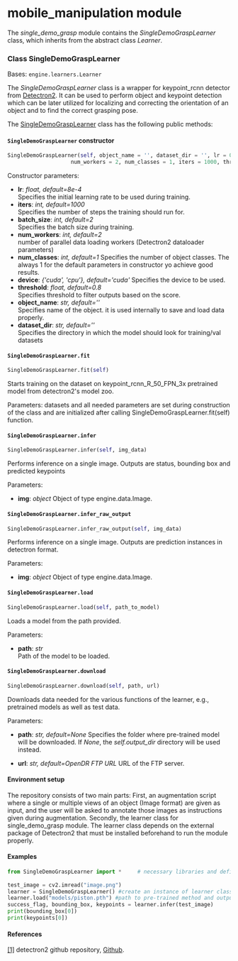 # mobile_manipulation module

The *single_demo_grasp* module contains the *SingleDemoGraspLearner* class, which inherits from the abstract class *Learner*.

### Class SingleDemoGraspLearner
Bases: `engine.learners.Learner`

The *SingleDemoGraspLearner* class is a wrapper for keypoint_rcnn detector from [Detectron2](https://github.com/facebookresearch/detectron2).
It can be used to perform object and keypoint detection which can be later utilized for localizing and correcting the orientation of an object and to find the correct grasping pose.

The [SingleDemoGraspLearner](#src.opendr.control.single_demo_grasp.keypoint_detector_2d.training.single_demo_grasp_learner.py) class has the following 
public methods:

#### `SingleDemoGraspLearner` constructor
```python
SingleDemoGraspLearner(self, object_name = '', dataset_dir = '', lr = 0.0008, batch_size = 2,
                    num_workers = 2, num_classes = 1, iters = 1000, threshold = 0.8, device = 'cuda')
```



Constructor parameters:
- **lr**: *float, default=8e-4*  
  Specifies the initial learning rate to be used during training.
- **iters**: *int, default=1000*  
  Specifies the number of steps the training should run for.
- **batch_size**: *int, default=2*  
  Specifies the batch size during training.
- **num_workers**: *int, default=2*  
  number of parallel data loading workers (Detectron2 dataloader parameters)
- **num_classes**: *int, default=1*
  Specifies the number of object classes. The always 1 for the default parameters in constructor yo achieve good results.
- **device**: *{'cuda', 'cpu'}, default='cuda'*
  Specifies the device to be used.
- **threshold**: *float, default=0.8*  
  Specifies threshold to filter outputs based on the score.
- **object_name**: *str, default=''*  
  Specifies name of the object. it is used internally to save and load data properly.
- **dataset_dir**: *str, default=''*  
  Specifies the directory in which the model should look for training/val datasets


#### `SingleDemoGraspLearner.fit`
```python
SingleDemoGraspLearner.fit(self)
```

Starts training on the dataset on keypoint_rcnn_R_50_FPN_3x pretrained model from detectron2's model zoo.

Parameters:
datasets and all needed parameters are set during construction of the class and are initialized after calling SingleDemoGraspLearner.fit(self)
function.

#### `SingleDemoGraspLearner.infer`
```python
SingleDemoGraspLearner.infer(self, img_data)
```

Performs inference on a single image. Outputs are status, bounding box and predicted keypoints

Parameters:
- **img**: *object*
  Object of type engine.data.Image.
    
#### `SingleDemoGraspLearner.infer_raw_output`
```python
SingleDemoGraspLearner.infer_raw_output(self, img_data)
```

Performs inference on a single image. Outputs are prediction instances in detectron format.

Parameters:
- **img**: *object*
  Object of type engine.data.Image.



#### `SingleDemoGraspLearner.load`
```python
SingleDemoGraspLearner.load(self, path_to_model)
```
Loads a model from the path provided.

Parameters:
- **path**: *str*  
  Path of the model to be loaded.

#### `SingleDemoGraspLearner.download`
```python
SingleDemoGraspLearner.download(self, path, url)
```

Downloads data needed for the various functions of the learner, e.g., pretrained models as well as test data.

Parameters:
- **path**: *str, default=None*
  Specifies the folder where pre-trained model will be downloaded. If *None*, the *self.output_dir* directory will be used instead.
  
- **url**: *str, default=OpenDR FTP URL* 
  URL of the FTP server.
 


#### Environment setup
The repository consists of two main parts: First, an augmentation script where a single or multiple views of an object (Image format) are given as input,
and the user will be asked to annotate those images as instructions given during augmentation. Secondly, the learner class for single_demo_grasp module. The learner class depends
on the external package of Detectron2 that must be installed beforehand to run the module properly. 


#### Examples
```python
from SingleDemoGraspLearner import *     # necessary libraries and definitions
 
test_image = cv2.imread("image.png")
learner = SingleDemoGraspLearner() #create an instance of learner class
learner.load("models/piston.pth") #path to pre-trained method and output score threshold
success_flag, bounding_box, keypoints = learner.infer(test_image)
print(bounding_box[0])
print(keypoints[0])
```

#### References
<a name="Detectron2" href="https://github.com/facebookresearch/detectron2">[1]</a> detectron2 github repository,
[Github](https://github.com/facebookresearch/detectron2).
